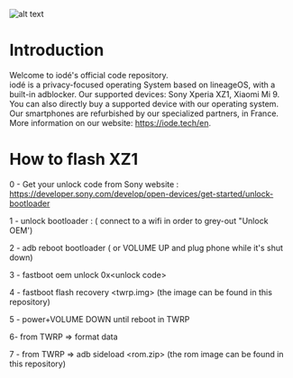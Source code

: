 ![alt text](https://github.com/iodeOS/ota/blob/master/iode_20174.png)

# Introduction

Welcome to iodé's official code repository.      
iodé is a privacy-focused operating System based on lineageOS, with a built-in adblocker. 
Our supported devices: Sony Xperia XZ1, Xiaomi Mi 9.  
You can also directly buy a supported device with our operating system. Our smartphones are refurbished by our specialized partners, in France.  
More information on our website: https://iode.tech/en.

# How to flash XZ1

0 - Get your unlock code from Sony website : https://developer.sony.com/develop/open-devices/get-started/unlock-bootloader

1 - unlock bootloader : ( connect to a wifi in order to
grey-out "Unlock OEM')

2 - adb reboot bootloader ( or VOLUME UP and plug phone while it's shut down)

3 - fastboot oem unlock 0x\<unlock code\>

4 - fastboot flash recovery \<twrp.img\> (the image can be found in this repository)
  
5 - power+VOLUME DOWN until reboot in TWRP

6- from TWRP => format data 

7 - from TWRP => adb sideload \<rom.zip\> (the rom image can be found in this repository)

